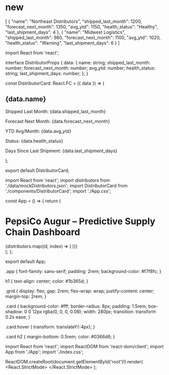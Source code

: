 # new
[
  {
    "name": "Northeast Distributors",
    "shipped_last_month": 1200,
    "forecast_next_month": 1350,
    "avg_ytd": 1150,
    "health_status": "Healthy",
    "last_shipment_days": 4
  },
  {
    "name": "Midwest Logistics",
    "shipped_last_month": 980,
    "forecast_next_month": 1100,
    "avg_ytd": 1020,
    "health_status": "Warning",
    "last_shipment_days": 6
  }
]

import React from 'react';

interface DistributorProps {
  data: {
    name: string;
    shipped_last_month: number;
    forecast_next_month: number;
    avg_ytd: number;
    health_status: string;
    last_shipment_days: number;
  };
}

const DistributorCard: React.FC<DistributorProps> = ({ data }) => (
  <div className="card">
    <h2>{data.name}</h2>
    <p>Shipped Last Month: {data.shipped_last_month}</p>
    <p>Forecast Next Month: {data.forecast_next_month}</p>
    <p>YTD Avg/Month: {data.avg_ytd}</p>
    <p>Status: {data.health_status}</p>
    <p>Days Since Last Shipment: {data.last_shipment_days}</p>
  </div>
);

export default DistributorCard;

import React from 'react';
import distributors from './data/mockDistributors.json';
import DistributorCard from './components/DistributorCard';
import './App.css';

const App = () => {
  return (
    <div className="app">
      <h1>PepsiCo Augur – Predictive Supply Chain Dashboard</h1>
      <div className="grid">
        {distributors.map((d, index) => (
          <DistributorCard key={index} data={d} />
        ))}
      </div>
    </div>
  );
};

export default App;

.app {
  font-family: sans-serif;
  padding: 2rem;
  background-color: #f7f8fc;
}

h1 {
  text-align: center;
  color: #1b365d;
}

.grid {
  display: flex;
  gap: 2rem;
  flex-wrap: wrap;
  justify-content: center;
  margin-top: 2rem;
}

.card {
  background-color: #fff;
  border-radius: 8px;
  padding: 1.5rem;
  box-shadow: 0 0 12px rgba(0, 0, 0, 0.08);
  width: 280px;
  transition: transform 0.2s ease;
}

.card:hover {
  transform: translateY(-4px);
}

.card h2 {
  margin-bottom: 0.5rem;
  color: #0366d6;
}

import React from 'react';
import ReactDOM from 'react-dom/client';
import App from './App';
import './index.css';

ReactDOM.createRoot(document.getElementById('root')!).render(
  <React.StrictMode>
    <App />
  </React.StrictMode>
);
